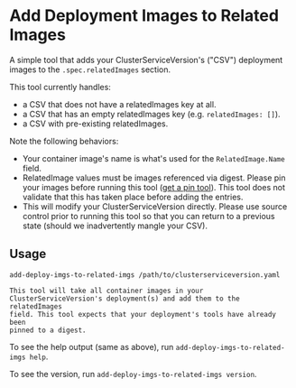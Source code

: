 # Add Deployment Images to Related Images

A simple tool that adds your ClusterServiceVersion's ("CSV") deployment images to the
`.spec.relatedImages` section.

This tool currently handles:

- a CSV that does not have a relatedImages key at all.
- a CSV that has an empty relatedImages key (e.g. `relatedImages: []`).
- a CSV with pre-existing relatedImages.

Note the following behaviors:

- Your container image's name is what's used for the `RelatedImage.Name` field.
- RelatedImage values must be images referenced via digest. Please pin your images before running this tool ([get a pin tool](https://github.com/opdev/pin-deply-imgs-in-csv)). This tool does not validate that this has taken place before adding the entries.
- This will modify your ClusterServiceVersion directly. Please use source control prior to running this tool so that you can return to a previous state (should we inadvertently mangle your CSV).

## Usage

```
add-deploy-imgs-to-related-imgs /path/to/clusterserviceversion.yaml

This tool will take all container images in your
ClusterServiceVersion's deployment(s) and add them to the relatedImages
field. This tool expects that your deployment's tools have already been
pinned to a digest.
```

To see the help output (same as above), run `add-deploy-imgs-to-related-imgs help`.

To see the version, run `add-deploy-imgs-to-related-imgs version`.